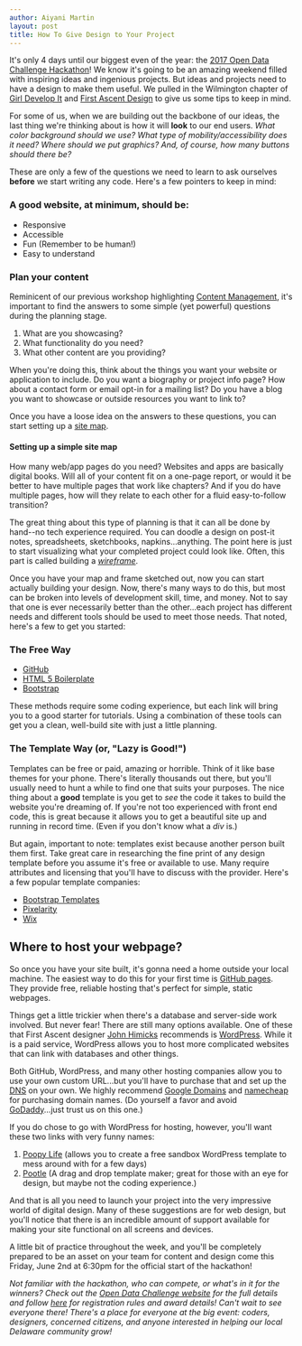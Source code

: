 ```yaml
---
author: Aiyani Martin
layout: post
title: How To Give Design to Your Project
---
```

It's only 4 days until our biggest even of the year: the [2017 Open Data Challenge Hackathon](https://open-data-delaware.ticketleap.com/open-data-challenge-hackathon/details)! We know it's going to be an amazing weekend filled with inspiring ideas and ingenious projects. But ideas and projects need to have a design to make them useful.  We pulled in the Wilmington chapter of [Girl Develop It](https://www.girldevelopit.com/chapters/wilmington) and [First Ascent Design](http://firstascentdesign.com/) to give us some tips to keep in mind.

For some of us, when we are building out the backbone of our ideas, the last thing we're thinking about is how it will **look** to our end users. _What color background should we use? What type of mobility/accessibility does it need? Where should we put graphics? And, of course, how many buttons should there be?_

These are only a few of the questions we need to learn to ask ourselves **before** we start writing any code.  Here's a few pointers to keep in mind:

### A good website, at minimum, should be:
* Responsive
* Accessible
* Fun (Remember to be human!)
* Easy to understand

### Plan your content

Reminicent of our previous workshop highlighting [Content Management](http://www.opendatadelaware.com/blog/Content-Strategy/), it's important to find the answers to some simple (yet powerful) questions during the planning stage.

1. What are you showcasing?
2. What functionality do you need?
3. What other content are you providing?

When you're doing this, think about the things you want your website or application to include.  Do you want a biography or project info page? How about a contact form or email opt-in for a mailing list? Do you have a blog you want to showcase or outside resources you want to link to?

Once you have a loose idea on the answers to these questions, you can start setting up a [site map](https://www.kohactive.com/blog/building-sitemaps/).

#### Setting up a simple site map

How many web/app pages do you need? Websites and apps are basically digital books. Will all of your content fit on a one-page report, or would it be better to have multiple pages that work like chapters? And if you do have multiple pages, how will they relate to each other for a fluid easy-to-follow transition?

The great thing about this type of planning is that it can all be done by hand--no tech experience required.  You can doodle a design on post-it notes, spreadsheets, sketchbooks, napkins...anything.  The point here is just to start visualizing what your completed project could look like. Often, this part is called building a *[wireframe](https://webdesign.tutsplus.com/articles/a-beginners-guide-to-wireframing--webdesign-7399)*.

Once you have your map and frame sketched out, now you can start actually building your design.  Now, there's many ways to do this, but most can be broken into levels of development skill, time, and money.  Not to say that one is ever necessarily better than the other...each project has different needs and different tools should be used to meet those needs.  That noted, here's a few to get you started:

### The Free Way

* [GitHub](https://try.github.io/levels/1/challenges/1)
* [HTML 5 Boilerplate](https://html5boilerplate.com/ )
* [Bootstrap](https://getbootstrap.com/ )

These methods require some coding experience, but each link will bring you to a good starter for tutorials.  Using a combination of these tools can get you a clean, well-build site with just a little planning.

### The Template Way (or, "Lazy is Good!")

Templates can be free or paid, amazing or horrible.  Think of it like base themes for your phone.  There's literally thousands out there, but you'll usually need to hunt a while to find one that suits your purposes.  The nice thing about a **good** template is you get to _see_ the code it takes to build the website you're dreaming of.  If you're not too experienced with front end code, this is great because it allows you to get a beautiful site up and running in record time. (Even if you don't know what a _div_ is.)

But again, important to note: templates exist because another person built them first.  Take great care in researching the fine print of any design template before you assume it's free or available to use.  Many require attributes and licensing that you'll have to discuss with the provider. Here's a few popular template companies:

* [Bootstrap Templates](https://startbootstrap.com/template-categories/all/)
* [Pixelarity](https://pixelarity.com/)
* [Wix](http://www.wix.com/website/templates)

## Where to host your webpage?

So once you have your site built, it's gonna need a home outside your local machine.  The easiest way to do this for your first time is [GitHub pages](https://pages.github.com/). They provide free, reliable hosting that's perfect for simple, static webpages.

Things get a little trickier when there's a database and server-side work involved.  But never fear! There are still many options available.  One of these that First Ascent designer [John Himicks](https://twitter.com/johnhimics) recommends is [WordPress](https://wordpress.com/com-vs-org/).  While it is a paid service, WordPress allows you to host more complicated websites that can link with databases and other things.

Both GitHub, WordPress, and many other hosting companies allow you to use your own custom URL...but you'll have to purchase that and set up the [DNS](https://developers.google.com/speed/public-dns/) on your own.  We highly recommend [Google Domains](https://domains.google/#/) and [namecheap](https://www.namecheap.com/) for purchasing domain names. (Do yourself a favor and avoid [GoDaddy](https://www.godaddy.com/)...just trust us on this one.)

If you do chose to go with WordPress for hosting, however, you'll want these two links with very funny names:

1. [Poopy Life](http://poopy.life/) (allows you to create a free sandbox WordPress template to mess around with for a few days)
2. [Pootle](https://wordpress.org/plugins/pootle-page-builder/) (A drag and drop template maker; great for those with an eye for design, but maybe not the coding experience.)

And that is all you need to launch your project into the very impressive world of digital design.  Many of these suggestions are for web design, but you'll notice that there is an incredible amount of support available for making your site functional on all screens and devices.

A little bit of practice throughout the week, and you'll be completely prepared to be an asset on your team for content and design come this Friday, June 2nd at 6:30pm for the official start of the hackathon!

_Not familiar with the hackathon, who can compete, or what's in it for the winners? Check out the [Open Data Challenge website](http://opendatachallenge.com/) for the full details and follow [here](https://open-data-delaware.ticketleap.com/open-data-challenge-hackathon/) for registration rules and award details!  Can't wait to see everyone there!  There's a place for everyone at the big event: coders, designers, concerned citizens, and anyone interested in helping our local Delaware community grow!_
